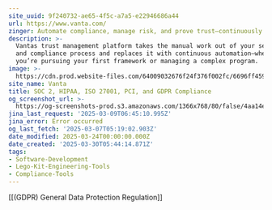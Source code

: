 ```yaml
---
site_uuid: 9f240732-ae65-4f5c-a7a5-e22946686a44
url: https://www.vanta.com/
zinger: Automate compliance, manage risk, and prove trust—continuously
description: >-
  Vantas trust management platform takes the manual work out of your security
  and compliance process and replaces it with continuous automation—whether
  you’re pursuing your first framework or managing a complex program.
image: >-
  https://cdn.prod.website-files.com/64009032676f24f376f002fc/6696ff4592cb51e995abef60_Homepage.png
site_name: Vanta
title: SOC 2, HIPAA, ISO 27001, PCI, and GDPR Compliance
og_screenshot_url: >-
  https://og-screenshots-prod.s3.amazonaws.com/1366x768/80/false/4aa14ef0db3c73bef2abb29311daa949d4c20594446fc8d2d18f2fc470881ab7.jpeg
jina_last_request: '2025-03-09T06:45:10.995Z'
jina_error: Error occurred
og_last_fetch: '2025-03-07T05:19:02.903Z'
date_modified: 2025-03-24T00:00:00.000Z
date_created: '2025-03-30T05:44:14.871Z'
tags:
- Software-Development
- Lego-Kit-Engineering-Tools
- Compliance-Tools
---
```











[[(GDPR) General Data Protection Regulation]]


